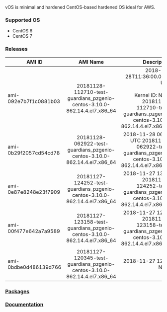 vOS is minimal and hardened CentOS-based hardened OS ideal for AWS.

### Supported OS
- CentOS 6
- CentOS 7

### Releases
| AMI ID | AMI Name | Description |
| ------------- |:-------------:| -----:|
| ami-092e7b7f1c0881b03 | 20181128-112710-test-guardians_pzgenio-centos-3.10.0-862.14.4.el7.x86_64 | 2018-11-28T11:36:00.000Z UTC<br><br>Kernel ID: None<br>20181128-112710-test-guardians_pzgenio-centos-3.10.0-862.14.4.el7.x86_64 |
| ami-0b29f2057cd54cd78 | 20181128-062922-test-guardians_pzgenio-centos-3.10.0-862.14.4.el7.x86_64 | 2018-11-28 06:48 UTC 20181128-062922-test-guardians_pzgenio-centos-3.10.0-862.14.4.el7.x86_64 |
| ami-0e87e8248e23f7909 | 20181127-124252-test-guardians_pzgenio-centos-3.10.0-862.14.4.el7.x86_64 | 2018-11-27 13:02 20181127-124252-test-guardians_pzgenio-centos-3.10.0-862.14.4.el7.x86_64 |
| ami-00f477e642a7a9589 | 20181127-123158-test-guardians_pzgenio-centos-3.10.0-862.14.4.el7.x86_64 | 2018-11-27 12:42 20181127-123158-test-guardians_pzgenio-centos-3.10.0-862.14.4.el7.x86_64 |
| ami-0bdbe0d486139d766 | 20181127-120345-test-guardians_pzgenio-centos-3.10.0-862.14.4.el7.x86_64 | 2018-11-27 12:12 None |

### [Packages](https://github.com/VoyagerInnovations/hardened1-packages/blob/master/packages.txt)
### [Documentation](vos-documentation.md)
